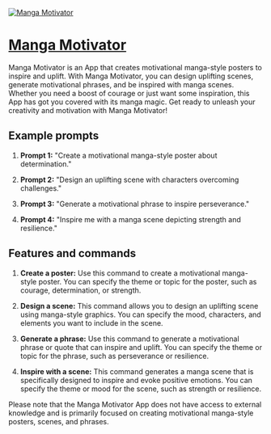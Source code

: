 [![Manga Motivator](https://files.oaiusercontent.com/file-yFUmR2QFXgLOR4oX9kAqRzeL?se=2123-10-17T13%3A41%3A07Z&sp=r&sv=2021-08-06&sr=b&rscc=max-age%3D31536000%2C%20immutable&rscd=attachment%3B%20filename%3D6590ce82-3bdb-4d6b-aa53-9c79678c56a1.png&sig=cpICT4GGO7kHeK7QFnwErdkOyIUoq7MwckxNgOMHogA%3D)](https://chat.openai.com/g/g-nxoO40EJU-manga-motivator)

# [Manga Motivator](https://chat.openai.com/g/g-nxoO40EJU-manga-motivator)

Manga Motivator is an App that creates motivational manga-style posters to inspire and uplift. With Manga Motivator, you can design uplifting scenes, generate motivational phrases, and be inspired with manga scenes. Whether you need a boost of courage or just want some inspiration, this App has got you covered with its manga magic. Get ready to unleash your creativity and motivation with Manga Motivator!

## Example prompts

1. **Prompt 1:** "Create a motivational manga-style poster about determination."

2. **Prompt 2:** "Design an uplifting scene with characters overcoming challenges."

3. **Prompt 3:** "Generate a motivational phrase to inspire perseverance."

4. **Prompt 4:** "Inspire me with a manga scene depicting strength and resilience."

## Features and commands

1. **Create a poster:** Use this command to create a motivational manga-style poster. You can specify the theme or topic for the poster, such as courage, determination, or strength.

2. **Design a scene:** This command allows you to design an uplifting scene using manga-style graphics. You can specify the mood, characters, and elements you want to include in the scene.

3. **Generate a phrase:** Use this command to generate a motivational phrase or quote that can inspire and uplift. You can specify the theme or topic for the phrase, such as perseverance or resilience.

4. **Inspire with a scene:** This command generates a manga scene that is specifically designed to inspire and evoke positive emotions. You can specify the theme or mood for the scene, such as strength or resilience.

Please note that the Manga Motivator App does not have access to external knowledge and is primarily focused on creating motivational manga-style posters, scenes, and phrases.